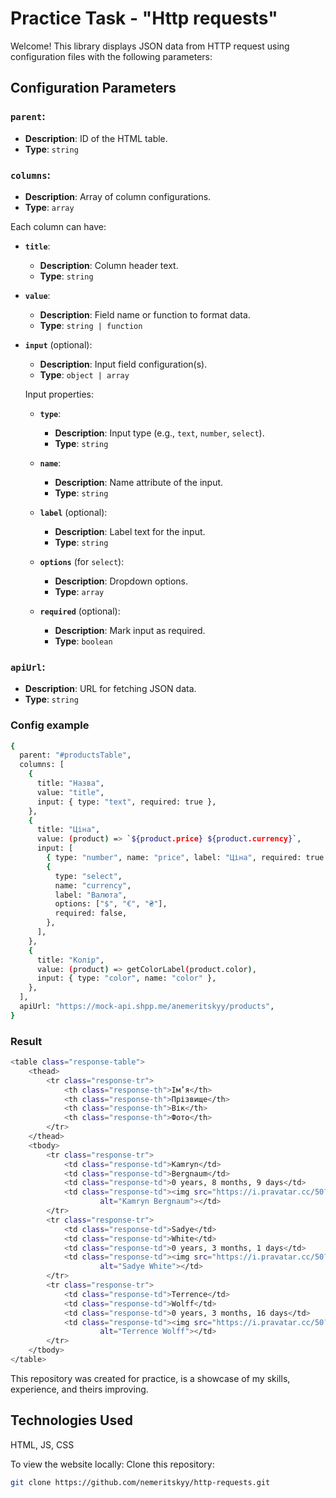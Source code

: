 # Practice Task - "Http requests"

Welcome!
This library displays JSON data from HTTP request using configuration files with the following parameters:

## Configuration Parameters

### `parent`:
- **Description**: ID of the HTML table.
- **Type**: `string`

### `columns`:
- **Description**: Array of column configurations.
- **Type**: `array`

Each column can have:

- **`title`**:
  - **Description**: Column header text.
  - **Type**: `string`

- **`value`**:
  - **Description**: Field name or function to format data.
  - **Type**: `string | function`

- **`input`** (optional):
  - **Description**: Input field configuration(s).
  - **Type**: `object | array`

  Input properties:
  
  - **`type`**:
    - **Description**: Input type (e.g., `text`, `number`, `select`).
    - **Type**: `string`

  - **`name`**:
    - **Description**: Name attribute of the input.
    - **Type**: `string`

  - **`label`** (optional):
    - **Description**: Label text for the input.
    - **Type**: `string`

  - **`options`** (for `select`):
    - **Description**: Dropdown options.
    - **Type**: `array`

  - **`required`** (optional):
    - **Description**: Mark input as required.
    - **Type**: `boolean`

### `apiUrl`:
- **Description**: URL for fetching JSON data.
- **Type**: `string`

### Config example
```bash
{
  parent: "#productsTable",
  columns: [
    {
      title: "Назва",
      value: "title",
      input: { type: "text", required: true },
    },
    {
      title: "Ціна",
      value: (product) => `${product.price} ${product.currency}`,
      input: [
        { type: "number", name: "price", label: "Ціна", required: true },
        {
          type: "select",
          name: "currency",
          label: "Валюта",
          options: ["$", "€", "₴"],
          required: false,
        },
      ],
    },
    {
      title: "Колір",
      value: (product) => getColorLabel(product.color),
      input: { type: "color", name: "color" },
    },
  ],
  apiUrl: "https://mock-api.shpp.me/anemeritskyy/products",
}
```
### Result
```bash
<table class="response-table">
	<thead>
		<tr class="response-tr">
			<th class="response-th">Ім’я</th>
			<th class="response-th">Прізвище</th>
			<th class="response-th">Вік</th>
			<th class="response-th">Фото</th>
		</tr>
	</thead>
	<tbody>
		<tr class="response-tr">
			<td class="response-td">Kamryn</td>
			<td class="response-td">Bergnaum</td>
			<td class="response-td">0 years, 8 months, 9 days</td>
			<td class="response-td"><img src="https://i.pravatar.cc/50?img=1"
					alt="Kamryn Bergnaum"></td>
		</tr>
		<tr class="response-tr">
			<td class="response-td">Sadye</td>
			<td class="response-td">White</td>
			<td class="response-td">0 years, 3 months, 1 days</td>
			<td class="response-td"><img src="https://i.pravatar.cc/50?img=2"
					alt="Sadye White"></td>
		</tr>
		<tr class="response-tr">
			<td class="response-td">Terrence</td>
			<td class="response-td">Wolff</td>
			<td class="response-td">0 years, 3 months, 16 days</td>
			<td class="response-td"><img src="https://i.pravatar.cc/50?img=3"
					alt="Terrence Wolff"></td>
		</tr>
	</tbody>
</table>
```
This repository was created for practice, is a showcase of my skills, experience, and theirs improving.

## Technologies Used

HTML, JS, CSS

To view the website locally:
Clone this repository:

```bash
git clone https://github.com/nemeritskyy/http-requests.git
```